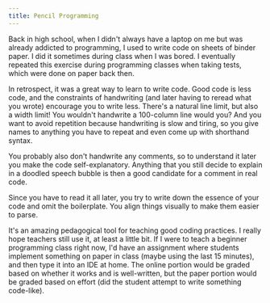 ```yaml
---
title: Pencil Programming
---
```


Back in high school, when I didn't always have a laptop on me but was already
addicted to programming, I used to write code on sheets of binder paper. I did
it sometimes during class when I was bored. I eventually repeated this exercise
during programming classes when taking tests, which were done on paper back
then.

In retrospect, it was a great way to learn to write code. Good code is less
code, and the constraints of handwriting (and later having to reread what you
wrote) encourage you to write less. There's a natural line limit, but also a
width limit! You wouldn't handwrite a 100-column line would you? And you want to
avoid repetition because handwriting is slow and tiring, so you give names to
anything you have to repeat and even come up with shorthand syntax.

You probably also don't handwrite any comments, so to understand it later you
make the code self-explanatory. Anything that you still decide to explain in a
doodled speech bubble is then a good candidate for a comment in real code.

Since you have to read it all later, you try to write down the essence of
your code and omit the boilerplate. You align things visually to make them
easier to parse.

It's an amazing pedagogical tool for teaching good coding practices. I really
hope teachers still use it, at least a little bit. If I were to teach a beginner
programming class right now, I'd have an assignment where students implement
something on paper in class (maybe using the last 15 minutes), and then type it
into an IDE at home. The online portion would be graded based on whether it
works and is well-written, but the paper portion would be graded based on effort
(did the student attempt to write something code-like).
